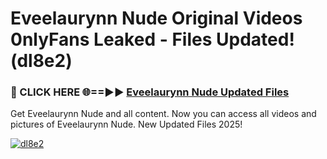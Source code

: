 # Eveelaurynn Nude Original Videos 0nlyFans Leaked - Files Updated! (dl8e2)

<h3>🔴 CLICK HERE 🌐==►► <a href="https://tinyurl.com/52m3yx9h" rel="nofollow">Eveelaurynn Nude Updated Files</a></h3>

Get Eveelaurynn Nude and all content. Now you can access all videos and pictures of Eveelaurynn Nude. New Updated Files 2025!

[![dl8e2](https://i.imgur.com/TnHtlc8.gif)](https://tinyurl.com/52m3yx9h)
